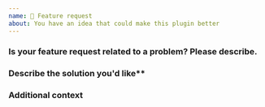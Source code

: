 ```yaml
---
name: 🚀 Feature request
about: You have an idea that could make this plugin better
---
```


### Is your feature request related to a problem? Please describe.
<!-- A clear and concise description of what the problem is.
For example: I'm always frustrated when integrate this plugin into a project that is configured with cocoapods -->

### Describe the solution you'd like**
<!-- A clear and concise description of what you want to happen.
For example: Add cocoapods support to this plugin -->

### Additional context
<!-- Add any other context or screenshots about the feature request here. -->
